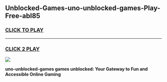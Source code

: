 
## Unblocked-Games-uno-unblocked-games-Play-Free-abl85
<h3>
<a href="https://premium76.site?title=uno-unblocked-games&ref=20A">CLICK TO PLAY</a></h3>
<hr>

<h3>
<a href="https://premium76.site?title=uno-unblocked-games&ref=20A">CLICK 2 PLAY</a>
  
</h3>

<a href="https://premium76.site?title=uno-unblocked-games&ref=20A"><img src="https://clearcache.store/games.png"></a>


**uno-unblocked-games games unblocked: Your Gateway to Fun and Accessible Online Gaming**
